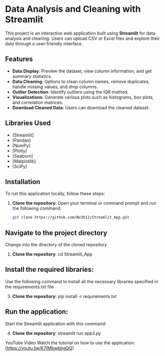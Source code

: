 # Data Analysis and Cleaning with Streamlit

This project is an interactive web application built using **Streamlit** for data analysis and cleaning. Users can upload CSV or Excel files and explore their data through a user-friendly interface.

## Features

- **Data Display**: Preview the dataset, view column information, and get summary statistics.
- **Data Cleaning**: Options to clean column names, remove duplicates, handle missing values, and drop columns.
- **Outlier Detection**: Identify outliers using the IQR method.
- **Visualizations**: Generate various plots such as histograms, box plots, and correlation matrices.
- **Download Cleaned Data**: Users can download the cleaned dataset.

## Libraries Used

- [Streamlit]
- [Pandas]
- [NumPy]
- [Plotly]
- [Seaborn]
- [Matplotlib]
- [SciPy]

## Installation

To run this application locally, follow these steps:

1. **Clone the repository**:
   Open your terminal or command prompt and run the following command:
   ```bash
   git clone https://github.com/No3h12/Streamlit_App.git

## Navigate to the project directory
Change into the directory of the cloned repository

1. **Clone the repository**:
   cd Streamlit_App

## Install the required libraries:
Use the following command to install all the necessary libraries specified in the requirements.txt file

3. **Clone the repository**:
   pip install -r requirements.txt

## Run the application:
Start the Streamlit application with this command:

4. **Clone the repository**:
   streamlit run app3.py

YouTube Video
Watch the tutorial on how to use the application: [https://youtu.be/K7fMbwbbgQQ]


